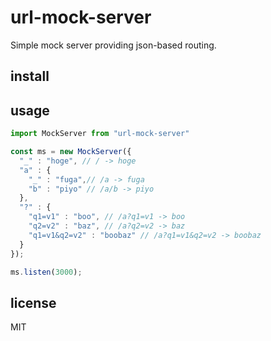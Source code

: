 # url-mock-server
Simple mock server providing json-based routing.

## install

## usage
```js
import MockServer from "url-mock-server"

const ms = new MockServer({
  "_" : "hoge", // / -> hoge
  "a" : {
    "_" : "fuga",// /a -> fuga
    "b" : "piyo" // /a/b -> piyo
  },
  "?" : {
    "q1=v1" : "boo", // /a?q1=v1 -> boo
    "q2=v2" : "baz", // /a?q2=v2 -> baz
    "q1=v1&q2=v2" : "boobaz" // /a?q1=v1&q2=v2 -> boobaz
  }
});

ms.listen(3000);
```

## license
MIT